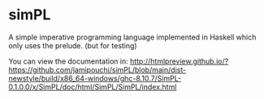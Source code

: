 # simPL
A simple imperative programming language implemented in Haskell which only uses the prelude. (but for testing)

You can view the documentation in: http://htmlpreview.github.io/?https://github.com/jamipouchi/simPL/blob/main/dist-newstyle/build/x86_64-windows/ghc-8.10.7/SimPL-0.1.0.0/x/SimPL/doc/html/SimPL/SimPL/index.html
